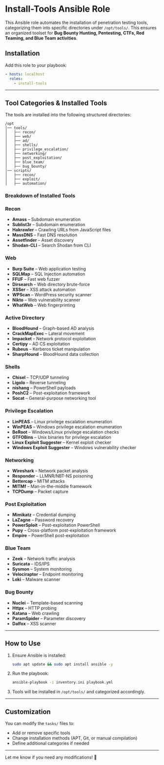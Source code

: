 # Install-Tools Ansible Role

This Ansible role automates the installation of penetration testing tools, categorizing them into specific directories under `/opt/tools/`. This ensures an organized toolset for **Bug Bounty Hunting, Pentesting, CTFs, Red Teaming, and Blue Team activities**.

## **Installation**
Add this role to your playbook:
```yaml
- hosts: localhost
  roles:
    - install-tools
```

---

## **Tool Categories & Installed Tools**
The tools are installed into the following structured directories:

```
/opt
│── tools/                 
│   ├── recon/             
│   ├── web/               
│   ├── ad/                
│   ├── shells/            
│   ├── privilege_escalation/
│   ├── networking/        
│   ├── post_exploitation/ 
│   ├── blue_team/         
│   ├── bug_bounty/        
│── scripts/               
│   ├── recon/
│   ├── exploit/
│   ├── automation/  
```

### **Breakdown of Installed Tools**

### **Recon**
- **Amass** – Subdomain enumeration
- **Sublist3r** – Subdomain enumeration
- **Hakrawler** – Crawling URLs from JavaScript files
- **MassDNS** – Fast DNS resolution
- **Assetfinder** – Asset discovery
- **Shodan-CLI** – Search Shodan from CLI

### **Web**
- **Burp Suite** – Web application testing
- **SQLMap** – SQL Injection automation
- **FFUF** – Fast web fuzzer
- **Dirsearch** – Web directory brute-force
- **XSSer** – XSS attack automation
- **WPScan** – WordPress security scanner
- **Nikto** – Web vulnerability scanner
- **WhatWeb** – Web fingerprinting

### **Active Directory**
- **BloodHound** – Graph-based AD analysis
- **CrackMapExec** – Lateral movement
- **Impacket** – Network protocol exploitation
- **Certipy** – AD CS exploitation
- **Rubeus** – Kerberos ticket manipulation
- **SharpHound** – BloodHound data collection

### **Shells**
- **Chisel** – TCP/UDP tunneling
- **Ligolo** – Reverse tunneling
- **nishang** – PowerShell payloads
- **PoshC2** – Post-exploitation framework
- **Socat** – General-purpose networking tool

### **Privilege Escalation**
- **LinPEAS** – Linux privilege escalation enumeration
- **WinPEAS** – Windows privilege escalation enumeration
- **BeRoot** – Windows/Linux privilege escalation checks
- **GTFOBins** – Unix binaries for privilege escalation
- **Linux Exploit Suggester** – Kernel exploit checker
- **Windows Exploit Suggester** – Windows vulnerability checker

### **Networking**
- **Wireshark** – Network packet analysis
- **Responder** – LLMNR/NBT-NS poisoning
- **Bettercap** – MITM attacks
- **MITMf** – Man-in-the-middle framework
- **TCPDump** – Packet capture

### **Post Exploitation**
- **Mimikatz** – Credential dumping
- **LaZagne** – Password recovery
- **PowerSploit** – Post-exploitation PowerShell
- **Pupy** – Cross-platform post-exploitation framework
- **Empire** – PowerShell post-exploitation

### **Blue Team**
- **Zeek** – Network traffic analysis
- **Suricata** – IDS/IPS
- **Sysmon** – System monitoring
- **Velociraptor** – Endpoint monitoring
- **Loki** – Malware scanner

### **Bug Bounty**
- **Nuclei** – Template-based scanning
- **Httpx** – HTTP probing
- **Katana** – Web crawling
- **ParamSpider** – Parameter discovery
- **Dalfox** – XSS scanner

---

## **How to Use**
1. Ensure Ansible is installed:
   ```bash
   sudo apt update && sudo apt install ansible -y
   ```
2. Run the playbook:
   ```bash
   ansible-playbook -i inventory.ini playbook.yml
   ```
3. Tools will be installed in `/opt/tools/` and categorized accordingly.

---

## **Customization**
You can modify the `tasks/` files to:
- Add or remove specific tools
- Change installation methods (APT, Git, or manual compilation)
- Define additional categories if needed

---

Let me know if you need any modifications! 🚀
